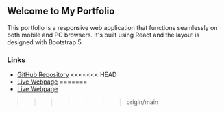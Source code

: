 ## Welcome to My Portfolio

This portfolio is a responsive web application that functions seamlessly on both mobile and PC browsers.
It's built using React and the layout is designed with Bootstrap 5.


### Links

- [GitHub Repository](https://github.com/elriot/kim_portfolio)
<<<<<<< HEAD
- [Live Webpage](https://elriot.github.io/kim_portfolio)
=======
- [Live Webpage](https://elriot.github.io/kim_portfolio)
>>>>>>> origin/main
